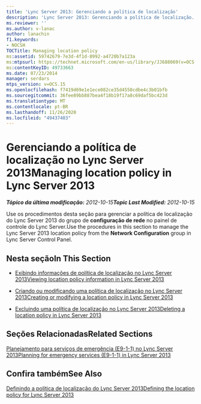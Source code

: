 ```yaml
---
title: 'Lync Server 2013: Gerenciando a política de localização'
description: 'Lync Server 2013: Gerenciando a política de localização.'
ms.reviewer: ''
ms.author: v-lanac
author: lanachin
f1.keywords:
- NOCSH
TOCTitle: Managing location policy
ms:assetid: 59742679-7e3d-4f1d-8992-a4720b7a123a
ms:mtpsurl: https://technet.microsoft.com/en-us/library/JJ688069(v=OCS.15)
ms:contentKeyID: 49733663
ms.date: 07/23/2014
manager: serdars
mtps_version: v=OCS.15
ms.openlocfilehash: f7419d69e1e1ece082ce35d4550cdbe4c3b01bfb
ms.sourcegitcommit: 36fee89bb887bea4f18b19f17a8c69daf5bc423d
ms.translationtype: MT
ms.contentlocale: pt-BR
ms.lasthandoff: 11/26/2020
ms.locfileid: "49437403"
---
```

# <a name="managing-location-policy-in-lync-server-2013"></a><span data-ttu-id="9e5cb-103">Gerenciando a política de localização no Lync Server 2013</span><span class="sxs-lookup"><span data-stu-id="9e5cb-103">Managing location policy in Lync Server 2013</span></span>

<div data-xmlns="http://www.w3.org/1999/xhtml">

<div class="topic" data-xmlns="http://www.w3.org/1999/xhtml" data-msxsl="urn:schemas-microsoft-com:xslt" data-cs="https://msdn.microsoft.com/">

<div data-asp="https://msdn2.microsoft.com/asp">



</div>

<div id="mainSection">

<div id="mainBody"><span data-ttu-id="9e5cb-104">

<span> </span></span><span class="sxs-lookup"><span data-stu-id="9e5cb-104">

<span> </span></span></span>

<span data-ttu-id="9e5cb-105">_**Tópico da última modificação:** 2012-10-15_</span><span class="sxs-lookup"><span data-stu-id="9e5cb-105">_**Topic Last Modified:** 2012-10-15_</span></span>

<span data-ttu-id="9e5cb-106">Use os procedimentos desta seção para gerenciar a política de localização do Lync Server 2013 do grupo de **configuração de rede** no painel de controle do Lync Server.</span><span class="sxs-lookup"><span data-stu-id="9e5cb-106">Use the procedures in this section to manage the Lync Server 2013 location policy from the **Network Configuration** group in Lync Server Control Panel.</span></span>

<div>

## <a name="in-this-section"></a><span data-ttu-id="9e5cb-107">Nesta seção</span><span class="sxs-lookup"><span data-stu-id="9e5cb-107">In This Section</span></span>

  - [<span data-ttu-id="9e5cb-108">Exibindo informações de política de localização no Lync Server 2013</span><span class="sxs-lookup"><span data-stu-id="9e5cb-108">Viewing location policy information in Lync Server 2013</span></span>](lync-server-2013-viewing-location-policy-information.md)

  - [<span data-ttu-id="9e5cb-109">Criando ou modificando uma política de localização no Lync Server 2013</span><span class="sxs-lookup"><span data-stu-id="9e5cb-109">Creating or modifying a location policy in Lync Server 2013</span></span>](lync-server-2013-creating-or-modifying-a-location-policy.md)

  - [<span data-ttu-id="9e5cb-110">Excluindo uma política de localização no Lync Server 2013</span><span class="sxs-lookup"><span data-stu-id="9e5cb-110">Deleting a location policy in Lync Server 2013</span></span>](lync-server-2013-deleting-a-location-policy.md)

</div>

<div>

## <a name="related-sections"></a><span data-ttu-id="9e5cb-111">Seções Relacionadas</span><span class="sxs-lookup"><span data-stu-id="9e5cb-111">Related Sections</span></span>

[<span data-ttu-id="9e5cb-112">Planejamento para serviços de emergência (E9-1-1) no Lync Server 2013</span><span class="sxs-lookup"><span data-stu-id="9e5cb-112">Planning for emergency services (E9-1-1) in Lync Server 2013</span></span>](lync-server-2013-planning-for-emergency-services-e9-1-1.md)

</div>

<div>

## <a name="see-also"></a><span data-ttu-id="9e5cb-113">Confira também</span><span class="sxs-lookup"><span data-stu-id="9e5cb-113">See Also</span></span>


[<span data-ttu-id="9e5cb-114">Definindo a política de localização do Lync Server 2013</span><span class="sxs-lookup"><span data-stu-id="9e5cb-114">Defining the location policy for Lync Server 2013</span></span>](lync-server-2013-defining-the-location-policy.md)  
  

<span data-ttu-id="9e5cb-115"></div>

</div>

<span> </span>

</div>

</div>

</span><span class="sxs-lookup"><span data-stu-id="9e5cb-115"></div>

</div>

<span> </span>

</div>

</div>

</span></span></div>

